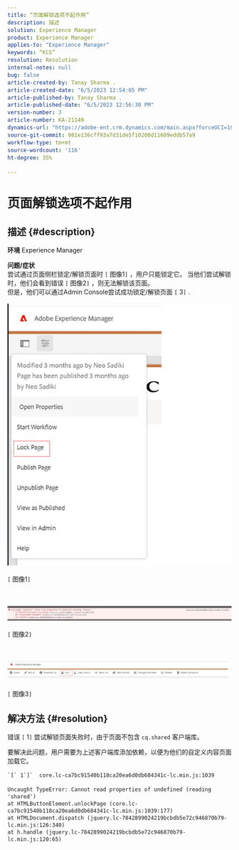 ```yaml
---
title: “页面解锁选项不起作用”
description: 描述
solution: Experience Manager
product: Experience Manager
applies-to: "Experience Manager"
keywords: “KCS”
resolution: Resolution
internal-notes: null
bug: false
article-created-by: Tanay Sharma .
article-created-date: "6/5/2023 12:54:05 PM"
article-published-by: Tanay Sharma .
article-published-date: "6/5/2023 12:56:30 PM"
version-number: 3
article-number: KA-21149
dynamics-url: "https://adobe-ent.crm.dynamics.com/main.aspx?forceUCI=1&pagetype=entityrecord&etn=knowledgearticle&id=cf70090a-a003-ee11-8f6e-6045bd0065b6"
source-git-commit: 981e136cff93a7d31de5f10200d11689eddb57a9
workflow-type: tm+mt
source-wordcount: '116'
ht-degree: 35%

---
```


# 页面解锁选项不起作用

## 描述 {#description}

<b>环境</b>
Experience Manager


<b>问题/症状</b><br>尝试通过页面侧栏锁定/解锁页面时 `[` 图像1`]` ，用户只能锁定它。 当他们尝试解锁时，他们会看到错误 `[` 图像2`]` ，则无法解锁该页面。 <br>但是，他们可以通过Admin Console尝试成功锁定/解锁页面 `[` 3`]` .<br><br>![](assets/___d770090a-a003-ee11-8f6e-6045bd0065b6___.png)<br><br>`[` 图像1`]` <br><br> <br><br>![](assets/___dd70090a-a003-ee11-8f6e-6045bd0065b6___.png)<br><br>`[` 图像2`]` <br><br> <br><br>![](assets/___df70090a-a003-ee11-8f6e-6045bd0065b6___.png)<br><br>`[` 图像3`]` <br>

## 解决方法 {#resolution}


错误 `[` 1`]`  尝试解锁页面失败时，由于页面不包含 `cq.shared` 客户端库。

要解决此问题，用户需要为上述客户端库添加依赖，以便为他们的自定义内容页面加载它。




```
`[` 1`]`  core.lc-ca7bc91540b118ca20ea6d0db684341c-lc.min.js:1039

Uncaught TypeError: Cannot read properties of undefined (reading 'shared')
at HTMLButtonElement.unlockPage (core.lc-ca7bc91540b118ca20ea6d0db684341c-lc.min.js:1039:177)
at HTMLDocument.dispatch (jquery.lc-7842899024219bcbdb5e72c946870b79-lc.min.js:126:340)
at h.handle (jquery.lc-7842899024219bcbdb5e72c946870b79-lc.min.js:120:65)
```




